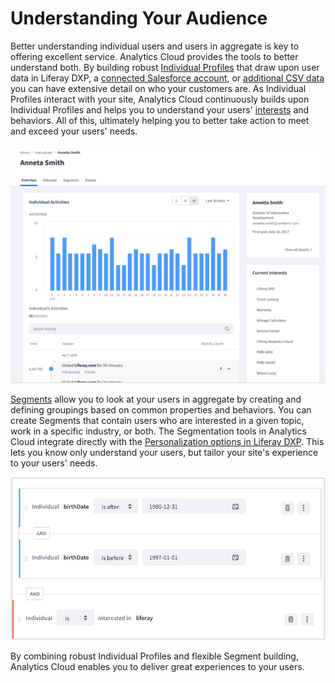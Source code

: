 # Understanding Your Audience

Better understanding individual users and users in aggregate is key to offering excellent service. Analytics Cloud provides the tools to better understand both. By building robust [Individual Profiles](./individuals/individual-profiles.md) that draw upon user data in Liferay DXP, a [connected Salesforce account](./individuals/adding-a-salesforce-data-source.md), or [additional CSV data](./individuals/adding-a-csv-data-source.md) you can have extensive detail on who your customers are. As Individual Profiles interact with your site, Analytics Cloud continuously builds upon Individual Profiles and helps you to understand your users' [interests](../workspace-data/managing-interest-topics.md#understanding-interests) and behaviors. All of this, ultimately helping you to better take action to meet and exceed your users' needs.

![The Individual Profile overview provides a robust view into user behavior.](understanding-your-audience/images/01.png)

[Segments](./segments/segments.md) allow you to look at your users in aggregate by creating and defining groupings based on common properties and behaviors. You can create Segments that contain users who are interested in a given topic, work in a specific industry, or both. The Segmentation tools in Analytics Cloud integrate directly with the [Personalization options in Liferay DXP](../optimization/personalizing-content-with-segments.md). This lets you know only understand your users, but tailor your site's experience to your users' needs.

![Creating Segments is intuitive and powerful.](understanding-your-audience/images/02.png)

By combining robust Individual Profiles and flexible Segment building, Analytics Cloud enables you to deliver great experiences to your users.
